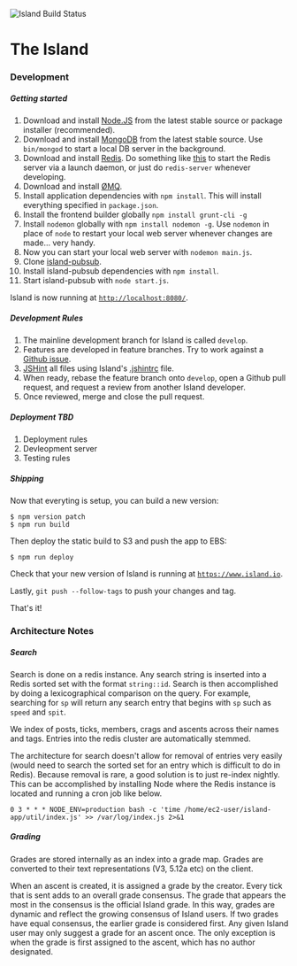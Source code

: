 ![Island Build Status](https://circleci.com/gh/The-Island/island-app.svg?style=shield&circle-token=f46cdeda0c3c2f693e5e085b5f3b980561a2d41b "Island-app Build Status")

# The Island

### Development

##### Getting started

1. Download and install [Node.JS](http://nodejs.org/download/) from the latest stable source or package installer (recommended).
2. Download and install [MongoDB](http://www.mongodb.org/downloads) from the latest stable source. Use ```bin/mongod``` to start a local DB server in the background.
3. Download and install [Redis](http://redis.io/download). Do something like [this](http://reistiago.wordpress.com/2011/07/23/installing-on-redis-mac-os-x/) to start the Redis server via a launch daemon, or just do ```redis-server``` whenever developing.
4. Download and install [ØMQ](http://zeromq.org/docs:source-git).
5. Install application dependencies with ```npm install```. This will install everything specified in ```package.json```.
6. Install the frontend builder globally ```npm install grunt-cli -g```
7. Install ```nodemon``` globally with ```npm install nodemon -g```. Use ```nodemon``` in place of ```node``` to restart your local web server whenever changes are made... very handy.
8. Now you can start your local web server with ```nodemon main.js```.
9. Clone [island-pubsub](https://github.com/The-Island/island-pubsub).
10. Install island-pubsub dependencies with ```npm install```.
11. Start island-pubsub with ```node start.js```.

Island is now running at [```http://localhost:8080/```](http://localhost:8080/).

##### Development Rules

1. The mainline development branch for Island is called ```develop```.
2. Features are developed in feature branches. Try to work against a [Github issue](https://github.com/The-Island/island-app/issues).
3. [JSHint](http://jshint.com/) all files using Island's [.jshintrc](https://github.com/The-Island/island-app/blob/develop/linters/.jshintrc) file.
4. When ready, rebase the feature branch onto ```develop```, open a Github pull request, and request a review from another Island developer.
5. Once reviewed, merge and close the pull request.

##### Deployment TBD
1. Deployment rules
2. Devleopment server
3. Testing rules

##### Shipping

Now that everyting is setup, you can build a new version:

```
$ npm version patch
$ npm run build
```

Then deploy the static build to S3 and push the app to EBS:

```
$ npm run deploy
```

Check that your new version of Island is running at [```https://www.island.io```](https://www.island.io).

Lastly, ```git push --follow-tags``` to push your changes and tag.

That's it!

### Architecture Notes

##### Search

Search is done on a redis instance. Any search string is inserted into a Redis sorted set with the format ```string::id```. Search is then accomplished by doing a lexicographical comparison on the query. For example, searching for ```sp``` will return any search entry that begins with ```sp``` such as ```speed``` and ```spit```.  

We index of posts, ticks, members, crags and ascents across their names and tags. Entries into the redis cluster are automatically stemmed.

The architecture for search doesn't allow for removal of entries very easily (would need to search the sorted set for an entry which is difficult to do in Redis). Because removal is rare, a good solution is to just re-index nightly. This can be accomplished by installing Node where the Redis instance is located and running a cron job like below.

```0 3 * * * NODE_ENV=production bash -c 'time /home/ec2-user/island-app/util/index.js' >> /var/log/index.js 2>&1```


##### Grading

Grades are stored internally as an index into a grade map. Grades are converted to their text representations (V3, 5.12a etc) on the client.

When an ascent is created, it is assigned a grade by the creator. Every tick that is sent adds to an overall grade consensus. The grade that appears the most in the consensus is the official Island grade. In this way, grades are dynamic and reflect the growing consensus of Island users. If two grades have equal consensus, the earlier grade is considered first. Any given Island user may only suggest a grade for an ascent once. The only exception is when the grade is first assigned to the ascent, which has no author designated.
